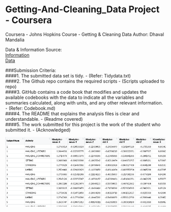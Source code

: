 # Getting-And-Cleaning_Data Project - Coursera
Coursera - Johns Hopkins Course - Getting &amp; Cleaning Data
Author: Dhaval Mandalia <br />

Data & Information Source: <br />
[Information](http://archive.ics.uci.edu/ml/datasets/Human+Activity+Recognition+Using+Smartphones)<br>
[Data](https://d396qusza40orc.cloudfront.net/getdata%2Fprojectfiles%2FUCI%20HAR%20Dataset.zip)<br />

###Submission Criteria:<br>
####1. The submitted data set is tidy. - (Refer: Tidydata.txt)<br>
####2. The Github repo contains the required scripts - (Scripts uploaded to repo)<br>
####3. GitHub contains a code book that modifies and updates the available codebooks with the data to indicate all the variables and summaries calculated, along with units, and any other relevant information. - (Refer: Codebook.md)<br>
####4. The README that explains the analysis files is clear and understandable. - (Readme covered)<br>
####5. The work submitted for this project is the work of the student who submitted it. - (Acknowledged)<br>


![Tidy Data](https://github.com/mandaliadhaval/Getting-And-Cleaning_Data/blob/master/Tidydata_Image.PNG)

